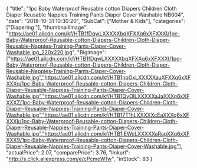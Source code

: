 {
	"title": "1pc Baby Waterproof Reusable  cotton Diapers Children Cloth Diaper Reusable Nappies Training Pants Diaper Cover Washable NB004",
	"date": "2018-10-31 10:30:20",
	"SubCat": ["Mother & Kids"],
	"categories": ["Diapering "],
	"thumbnailImage": "https://ae01.alicdn.com/kf/HTB1fDqwLXXXXXbqXFXXq6xXFXXXI/1pc-Baby-Waterproof-Reusable-cotton-Diapers-Children-Cloth-Diaper-Reusable-Nappies-Training-Pants-Diaper-Cover-Washable.jpg_220x220.jpg",
	"BigImage": ["https://ae01.alicdn.com/kf/HTB1fDqwLXXXXXbqXFXXq6xXFXXXI/1pc-Baby-Waterproof-Reusable-cotton-Diapers-Children-Cloth-Diaper-Reusable-Nappies-Training-Pants-Diaper-Cover-Washable.jpg","https://ae01.alicdn.com/kf/HTB1noOxLXXXXXauXFXXq6xXFXXXq/1pc-Baby-Waterproof-Reusable-cotton-Diapers-Children-Cloth-Diaper-Reusable-Nappies-Training-Pants-Diaper-Cover-Washable.jpg","https://ae01.alicdn.com/kf/HTB1QyOlLXXXXXaJaXXXq6xXFXXXZ/1pc-Baby-Waterproof-Reusable-cotton-Diapers-Children-Cloth-Diaper-Reusable-Nappies-Training-Pants-Diaper-Cover-Washable.jpg","https://ae01.alicdn.com/kf/HTB17T1hLXXXXXcEaXXXq6xXFXXXk/1pc-Baby-Waterproof-Reusable-cotton-Diapers-Children-Cloth-Diaper-Reusable-Nappies-Training-Pants-Diaper-Cover-Washable.jpg","https://ae01.alicdn.com/kf/HTB1IEWcLXXXXXaRapXXq6xXFXXX9/1pc-Baby-Waterproof-Reusable-cotton-Diapers-Children-Cloth-Diaper-Reusable-Nappies-Training-Pants-Diaper-Cover-Washable.jpg"],
	"actualPrice": 2.07,
	"comparePrice": 3.76,
	"linkurl": "http://s.click.aliexpress.com/e/cPcmoW1w",
	"inStock": 83
}
